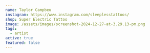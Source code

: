 ```yaml
---
name: Taylor Campbeu
instagram: https://www.instagram.com/sleeplesstattoos/
shop: Super Electric Tattoo
image: /assets/images/screenshot-2024-12-27-at-3.29.13-pm.png
tags:
  - artist
active: true
featured: false
---
```

